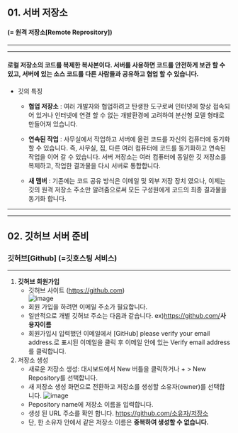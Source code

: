 <!-- 5장 서버 
    서버 저장소 & 깃허브 서버 준비 -->

## 01. 서버 저장소
#### (= 원격 저장소[Remote Reprository])
---
---
#### 로컬 저장소의 코드를 복제한 복사본이다. 서버를 사용하면 코드를 안전하게 보관 할 수 있고, 서버에 있는 소스 코드를 다른 사람들과 공유하고 협업 할 수 있습니다.

+ 깃의 특징

    + <b>협업 저장소</b> : 여러 개발자와 협업하려고 탄생한 도구로써 인터넷에 항상  접속되어 있거나 인터넷에 연결 할 수 없는 개발환경에 고려하여 분산형 모델 형태로 만들어져 있습니다.
    
    + <b>연속된 작업</b> : 사무실에서 작업하고 서버에 올린 코드를 자신의 컴퓨터에 동기화 할 수 있습니다. 즉, 사무실, 집, 다른 여러 컴퓨터에 코드를 동기화하고 연속된 작업을 이어 갈 수 있습니다. 서버 저장소는 여러 컴퓨터에 동일한 깃 저장소를 복제하고, 작업한 결과물을 다시 서버로 통합합니다.

    + <b>새 맴버</b> : 기존에는 코드 공유 방식은 이메일 및 외부 저장 장치 였으나, 이제는 깃의 원격 저장소 주소만 알려줌으로써 모든 구성원에게 코드의 최종 결과물을 동기화 합니다.
---
---
## 02. 깃허브 서버 준비
### 깃허브[Github] (=깃호스팅 서비스)
---
1. <b>깃허브 회원가입</b>
    + 깃허브 사이트 (https://github.com)  
   ![image](https://encrypted-tbn0.gstatic.com/images?q=tbn:ANd9GcRpG9v-QXKsLDA-kTxzqCFuqkcA-uJ54O_j3A&usqp=CAU)
   + 회원 가입을 하려면 이메일 주소가 필요합니다.
   + 일반적으로 개별 깃허브 주소는 다음과 같습니다.
    ex)https://github.com/<b>사용자이름</b>
   + 회원가입시 입력했던 이메일에서 [GitHub] please verify your email address.로 표시된 이메일을 클릭 후 이메일 안에 있는 Verify email address를 클릭합니다.
2. 저장소 생성
    + 새로운 저장소 생성: 대시보드에서 New 버틀을 클릭하거나 + > New Repository를 선택합니다.
    + 새 저장소 생성 화면으로 전환하고 저장소를 생성할 소유자(owner)를 선택합니다. 
    ![image](https://greeksharifa.github.io/public/img/GitHub/2018_06_29_github_usage_02_create_project/02_create_a_new_repository.PNG)
    + Pepository name에 저장소 이름을 입력합니다.
    + 생성 된 URL 주소를 확인 합니다. https://github.com/소유자/저장소
    + 단, 한 소유자 안에서 같은 저장소 이름은 <b>중복하여 생성할 수 없습니다.</b>